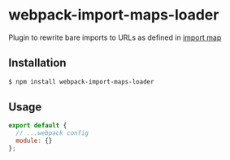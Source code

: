 # webpack-import-maps-loader

Plugin to rewrite bare imports to URLs as defined in [import map](https://github.com/WICG/import-maps)

## Installation

```bash
$ npm install webpack-import-maps-loader
```

## Usage

```js
export default {
  // ...webpack config
  module: {}
};
```
